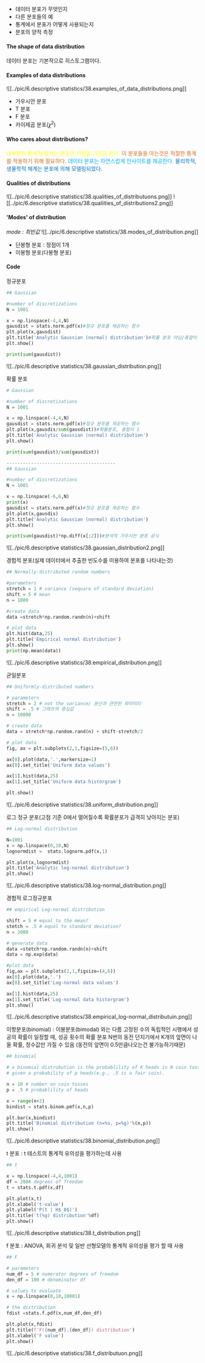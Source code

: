 - 데이터 분포가 무엇인지
- 다른 분포들의 예
- 통계에서 분포가 어떻게 사용되는지
- 분포의 양적 측정


#### The shape of data distribution
데이터 분포는 기본적으로 히스토그램이다.

#### Examples of data distributions
![[../pic/6.descriptive statistics/38.examples_of_data_distributions.png]]
- 가우시안 분포
- T 분포
- F 분포
- 카이제곱 분포($ꭓ^2$)


#### Who cares about distributions?
<span style="color:rgb(255, 255, 0)">대부분의 통계적 절차는 분포의 가정을 기초로 한다.</span>
<span style="color:rgb(211, 111, 29)">이 분포들을 아는것은 적절한 통계를 적용하기 위해 필요하다.</span>
<span style="color:rgb(0, 176, 240)">데이터 분포는 자연스럽게 인사이트를 제공한다.</span>
<span style="color:rgb(0, 112, 192)">물리학적, 생물학적 체계는 분포에 의해 모델링되었다.</span> 

#### Qualities of distributions
![[../pic/6.descriptive statistics/38.qualities_of_distributuons.png]]
![[../pic/6.descriptive statistics/38.qualiities_of_distributions2.png]]
#### 'Modes' of distribution
*mode : 최빈값*
![[../pic/6.descriptive statistics/38.modes_of_distribution.png]]
- 단봉형 분포 : 정점이 1개
-  이봉형 분포(다봉형 분포)

#### Code

정규분포
```python
## Gaussian

#number of discretizations
N = 1001

x = np.linspace(-4,4,N)
gausdist = stats.norm.pdf(x)#정규 분포를 제공하는 함수
plt.plot(x,gausdist)
plt.title('Analytic Gaussian (normal) distribution')#확률 분포 아님/총합이 1을넘음
plt.show()

print(sum(gausdist))
```
![[../pic/6.descriptive statistics/38.gaussian_distribution.png]]


확률 분포
```python
# Gaussian

#number of discretizations
N = 1001

x = np.linspace(-4,4,N)
gausdist = stats.norm.pdf(x)#정규 분포를 제공하는 함수
plt.plot(x,gausdis/sum(gausdist))#확률분포, 총합이 1
plt.title('Analytic Gaussian (normal) distribution')
plt.show()

print(sum(gausdist)/sum(gausdist))

----------------------------------------
## Gaussian

#number of discretizations
N = 1001

x = np.linspace(-6,6,N)
print(x)
gausdist = stats.norm.pdf(x)#정규 분포를 제공하는 함수
plt.plot(x,gausdis)
plt.title('Analytic Gaussian (normal) distribution')
plt.show()

print(sum(gausdist)*np.diff(x[:2]))#분석적 가우시안 분포 공식
```
![[../pic/6.descriptive statistics/38.gaussian_distribution2.png]]

경험적 분포(실제 데이터에서 추출한 빈도수를 이용하여 분포를 나타내는것)
```python
## Normally-distributed random numbers

#parameters
stretch = 1 # variance (sequare of standard deviation)
shift = 5 # mean
n = 1000

#create data
data =stretch*np.random.randn(n)+shift

# plot data
plt.hist(data,25)
plt.title('Empirical normal distribution')
plt.show()
print(np.mean(data))
```
![[../pic/6.descriptive statistics/38.empirical_distribution.png]]


균일분포
```python
## Uniformly-distributed numbers

# parameters
stretch = 2 # not the variance/ 분산과 관련된 파라미터
shift = .5 # 그래프의 중심값
n = 10000

# create data
data = stretch*np.random.rand(n) + shift-stretch/2

# plot data
fig, ax = plt.subplots(2,1,figsize=(5,6))

ax[0].plot(data,'.',markersize=1)
ax[0].set_title('Uniform data values')

ax[1].hist(data,25)
ax[1].set_title('Uniform data historgram')

plt.show()
```
![[../pic/6.descriptive statistics/38.uniform_distribution.png]]


로그 정규 분포(고점 기준 0에서 멀어질수록 확률분포가 급격히 낮아지는 분포)
```python
## Log-normal distribution

N=1001
x = np.linspace(0,10,N)
lognormdist =  stats.lognorm.pdf(x,1)

plt.plot(x,lognormdist)
plt.title('Analytic log-normal distribution')
plt.show()
```
![[../pic/6.descriptive statistics/38.log-normal_distribution.png]]

경험적 로그정규분포
```python
## empirical Log-normal distribution

shift = 5 # equal to the mean?
stetch = .5 # equal to standard deviation?
n = 2000

# generate data
data =stetch*np.random.randn(n)+shift
data = np.exp(data)

#plot data
fig,ax = plt.subplots(2,1,figsize=(4,6))
ax[0].plot(data,'.')
ax[0].set_title('Log-normal data values')

ax[1].hist(data,25)
ax[1].set_title('Log-normal data historgram')
plt.show()
```
![[../pic/6.descriptive statistics/38.empirical_log-normal_distributuin.png]]


이항분포(binomial) : 이봉분포(bimodal) 와는 다름
고정된 수의 독립적인 시행에서 성공의 확률이 일정할 때, 성공 횟수의 확률 분포
N번의 동전 던지기에서 K개의 앞면이 나올 확률, 정수값만 가질 수 있음 (동전의 앞면이 0.5만큼나오는건 불가능하기때문)
```python
## binomial

# a binomial distrubution is the probablility of K heads in N coin tosses,
# given a probability of p heads(e.g., .5 is a fair coin).

n = 10 # number on coin tosses
p = .5 # probablility of heads

x = range(n+2)
bindist = stats.binom.pmf(x,n,p)

plt.bar(x,bindist)
plt.title('Binomial distribution (n=%s, p=%g)'%(n,p))
plt.show()
```
![[../pic/6.descriptive statistics/38.binomial_distribution.png]]

t 분포 : t 테스트의 통계적 유의성을 평가하는데 사용
```python
## t

x = np.linspace(-4,4,1001)
df = 200# degrees of freedom
t = stats.t.pdf(x,df)

plt.plot(x,t)
plt.xlabel('t-value')
plt.ylabel('P(t | H$_0$)')
plt.title('t(%g) distribution'%df)
plt.show()
```
![[../pic/6.descriptive statistics/38.t_distribution.png]]

f 분포 : ANOVA, 회귀 분석  및 일반 선형모델의 통계적 유의성을 평가 할 때 사용
```python
## F

# parameters 
num_df = 5 # numerator degrees of freedom
den_df = 100 # denominator df

# values to evaluate
x = np.linspace(0,10,10001)

# the distribution
fdist =stats.f.pdf(x,num_df,den_df)

plt.plot(x,fdist)
plt.title(f'F({num_df},{den_df}) distribution')
plt.xlabel('F value')
plt.show()
```
![[../pic/6.descriptive statistics/38.f_distributuon.png]]
